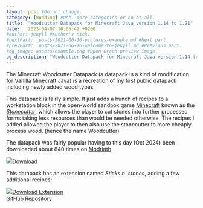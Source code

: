 ```yaml
---
layout: post #Do not change.
category: [modding] #One, more categories or no at all.
title:  "Woodcutter Datapack for Minecraft Java version 1.14 to 1.21"
date:   2023-04-07 10:05:42 +0200
#author: jekyll #Author's nick.
#nextPart: _posts/2021-06-16-pictures-example.md #Next part.
#prevPart: _posts/2021-06-16-welcome-to-jekyll.md #Previous part.
#og_image: assets/example.png #Open Graph preview image.
og_description: "Woodcutter Datapack for Minecraft Java version 1.14 to 1.20." #Open Graph description.
---
```


The Minecraft Woodcutter Datapack (a datapack is a kind of modification for Vanilla Minecraft Java) is a recreation of my first public datapack including newly added wood types.

This datapack is fairly simple. It just adds a bunch of recipes to a workstation block in the open-world sandbox game [Minecraft](https://minecraft.com) known as the [*Stonecutter*](https://minecraft.wiki/w/Stonecutter), which allows the player to cut stones into further processed forms taking less resources than would be needed otherwise. The recipes I added allowed the player to then also use the stonecutter to more cheaply process wood. (hence the name Woodcutter)

The datapack was fairly popular having to this day (Oct 2024) been downloaded about 840 times on [Modrinth](https://modrinth.com).

<div class='sx-button'>
  <a href='https://modrinth.com/datapack/wood_cutter' class='sx-button__content red'>
    <img src='/assets/img/icons/down_arrow.svg'/>Download
  </a>
</div>

This datapack has an extension named *Sticks n' stones*, adding a few additional recipes: 

<div class='sx-button'>
  <a href='https://modrinth.com/datapack/stick-n-stones' class='sx-button__content green'>
    <img src='/assets/img/icons/down_arrow.svg'/>Download Extension
  </a>
</div>

<div class='sx-button'>
  <a href='https://github.com/SpeedyNurBesser/woodcutter' class='sx-button__content blue'>
    GitHub Repository
  </a>
</div>
